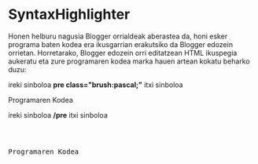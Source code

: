 # SyntaxHighlighter
<p>Honen helburu nagusia Blogger orrialdeak aberastea da, honi esker programa baten kodea era ikusgarrian erakutsiko da Blogger edozein orrietan.
Horretarako, Blogger edozein orri editatzean HTML ikuspegia aukeratu eta zure programaren kodea marka hauen artean kokatu beharko duzu:</p>

<p>ireki sinboloa <b>pre class="brush:pascal;"</b> itxi sinboloa</p>
<p>Programaren Kodea</p>
<p>ireki sinboloa <b>/pre</b> itxi sinboloa</p>


<p><pre class="brush:pascal;"></p>
<p>Programaren Kodea</p>
<p></pre></p>
